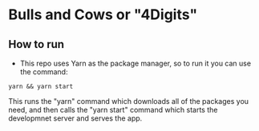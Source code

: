 # Bulls and Cows or "4Digits"

## How to run
- This repo uses Yarn as the package manager, so to run it you can use the command: 
```
yarn && yarn start
```
This runs the "yarn" command which downloads all of the packages you need, 
and then calls the "yarn start" command which starts the developmnet server and serves the app.